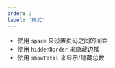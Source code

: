 ```yaml
---
order: 2
label: '样式'
---
```


- 使用 `space` 来设置页码之间的间距
- 使用 `hiddenBorder` 来隐藏边框
- 使用 `showTotal` 来显示/隐藏总数
